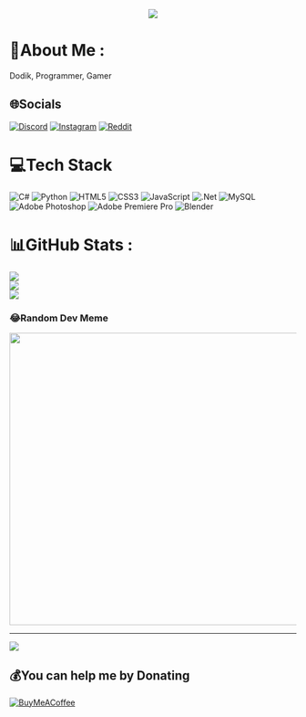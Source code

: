 <p align="center"> <img src="https://gifyu.com/image/SHwpQ"/></p>

# 💫About Me :
Dodik, Programmer, Gamer

## 🌐Socials
[![Discord](https://img.shields.io/badge/Discord-%237289DA.svg?logo=discord&logoColor=white)](htttps://discord.gg/selfiction!#7712) [![Instagram](https://img.shields.io/badge/Instagram-%23E4405F.svg?logo=Instagram&logoColor=white)](https://instagram.com/ardmts) [![Reddit](https://img.shields.io/badge/Reddit-%23FF4500.svg?logo=Reddit&logoColor=white)](https://reddit.com/user/selfiction) 

# 💻Tech Stack
![C#](https://img.shields.io/badge/c%23-%23239120.svg?style=for-the-badge&logo=c-sharp&logoColor=white) ![Python](https://img.shields.io/badge/python-3670A0?style=for-the-badge&logo=python&logoColor=ffdd54) ![HTML5](https://img.shields.io/badge/html5-%23E34F26.svg?style=for-the-badge&logo=html5&logoColor=white) ![CSS3](https://img.shields.io/badge/css3-%231572B6.svg?style=for-the-badge&logo=css3&logoColor=white) ![JavaScript](https://img.shields.io/badge/javascript-%23323330.svg?style=for-the-badge&logo=javascript&logoColor=%23F7DF1E) ![.Net](https://img.shields.io/badge/.NET-5C2D91?style=for-the-badge&logo=.net&logoColor=white) ![MySQL](https://img.shields.io/badge/mysql-%2300f.svg?style=for-the-badge&logo=mysql&logoColor=white) ![Adobe Photoshop](https://img.shields.io/badge/adobephotoshop-%2331A8FF.svg?style=for-the-badge&logo=adobephotoshop&logoColor=white) ![Adobe Premiere Pro](https://img.shields.io/badge/Adobe%20Premiere%20Pro-9999FF.svg?style=for-the-badge&logo=Adobe%20Premiere%20Pro&logoColor=white) ![Blender](https://img.shields.io/badge/blender-%23F5792A.svg?style=for-the-badge&logo=blender&logoColor=white)
# 📊GitHub Stats :
![](https://github-readme-stats.vercel.app/api?username=selfiction&theme=dark&hide_border=true&include_all_commits=true&count_private=false)<br/>
![](https://github-readme-streak-stats.herokuapp.com/?user=selfiction&theme=dark&hide_border=true)<br/>
![](https://github-readme-stats.vercel.app/api/top-langs/?username=selfiction&theme=dark&hide_border=true&include_all_commits=true&count_private=false&layout=compact)


### 😂Random Dev Meme
<img src="https://random-memer.herokuapp.com/" width="512px"/>

---
[![](https://visitcount.itsvg.in/api?id=selfiction&icon=0&color=12)](https://visitcount.itsvg.in)

  ## 💰You can help me by Donating
  [![BuyMeACoffee](https://img.shields.io/badge/Buy%20Me%20a%20Coffee-ffdd00?style=for-the-badge&logo=buy-me-a-coffee&logoColor=black)](https://buymeacoffee.com/https://www.buymeacoffee.com/cojarsenijl) 

  <!-- Proudly created with GPRM ( https://gprm.itsvg.in ) -->
  
